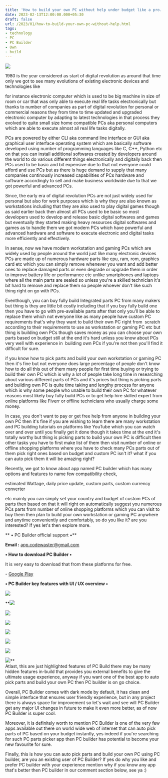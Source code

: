 ```yaml
---
title: 'How to build your own PC without help under budget like a pro.  '
date: 2023-02-13T12:00:00.000+05:30
draft: false
url: /2023/01/how-to-build-your-own-pc-without-help.html
tags: 
- technology
- PC
- PC Builder
- Own
- build
---
```


  

 [![](https://lh3.googleusercontent.com/-3Xsd_1PCJqs/Y9DRBa-DU8I/AAAAAAAAQfQ/KpCAxuvb1UAZKSTVchBvaGF3SQWivwhwwCNcBGAsYHQ/s1600/1674629378501237-0.png)](https://lh3.googleusercontent.com/-3Xsd_1PCJqs/Y9DRBa-DU8I/AAAAAAAAQfQ/KpCAxuvb1UAZKSTVchBvaGF3SQWivwhwwCNcBGAsYHQ/s1600/1674629378501237-0.png) 

  

1980 is the year considered as start of digital revolution as around that time only we got to see many evolutions of existing electronic devices and technologies like

for instance electronic computer which is used to be big machine in size of room or car that was only able to execute real life tasks electronically but thanks to number of companies as part of digital revolution for personal or commercial reasons they from time to time updated and upgraded electronic computer by adapting to latest technologies in that process they evolved to quite small size home compatible PCs aka personal computers which are able to execute almost all real life tasks digitally.

  

PCs are powered by either CLI aka command line interface or GUI aka graphical user interface operating system which are basically software developed using number of programming languages like C, C++, Python etc on that you can install additional softwares created by developers around the world to do various different things electronically and digitally back then PCs used to be basic and bit expensive due to that not everyone could afford and use PCs but as there is huge demand to supply that many companies continously increased capabilities of PCs hardware and software accordingly to sell and make business worldwide due to that we got powerful and advanced PCs.

  

Since, the early era of digital revolution PCs are not just widely used for personal but also for work purposes which is why they are also known as workstations including that they are also used to play digital games though as said earlier back then almost all PCs used to be basic so most developers used to develop and release basic digital softwares and games but eventually they started making heavy resources digital softwares and games as to handle them we got modern PCs which have powerful and advanced hardware and software to execute electronic and digital tasks more efficiently and effectively.

  

In sense, now we have modern workstation and gaming PCs which are widely used by people around the world just like many electronic devices PCs are made up of numerous hardware parts like cpu, ram, rom, graphics card etc which you can simply remove whenever you want and add better ones to replace damaged parts or even degrade or upgrade them in order to improve battery life or performance etc unlike smartphones and laptops where all the main parts are sealed so unless you're a skilled technician it's bit hard to remove and replace them so people whoever don't like such thing right on go with PCs.

  

Eventhough, you can buy fully build Integrated parts PC from many makers but thing is they are little bit costly including that if you buy fully build one then you have to go with pre-available parts after that only you'll be able to replace them which not everyone like as many people have custom PC requirements that's why they want to build their own PC right from  scratch according to their requirements to use as workstation or gaming PC etc but thing is building own PCs though saves money as you can choose your own parts based on budget still at the end it's hard unless you know about PCs very well with experience in  building own PCs if you're not then you'll find it difficult for sure.

  

if you know how to pick parts and build your own workstation or gaming PC then it's fine but not everyone does large percentage of people don't know how to do all this out of them many people for first time buying or trying to build their own PC which is why a lot of people take long time in researching about various different parts of PCs and it's prices but thing is picking parts and building own PC is quite time taking and lengthy process for anyone which is why some people who unable to build their own PC for whatever reasons most likely buy fully build PCs or to get help hire skilled expert from online platforms like Fiverr or offline technicians who usually charge some money.

  

In case, you don't want to pay or get free help from anyone in building your own PC then it's fine if you are wishing to learn there are many workstation and PC building tutorials on platforms like YouTube which you can watch over and over until you finally get it done though it takes time at the end it's totally worthy but thing is picking parts to build your own PC is difficult then other tasks you have to first make list of them then visit number of online or offline shopping platforms where you have to check many PCs parts out of them pick right ones based on budget and custom PC isn't it? what if you can auto pick them it will be amazing right?

  

Recently, we got to know about app named PC builder which has many options and features to name few compatibility check,

estimated Wattage, daily price update, custom parts, custom currency converter

etc mainly you can simply set your country and budget of custom PCs of parts then based on that it will right on automatically suggest you numerous PCs parts from number of online shopping platforms which you can visit to buy them then plan to build your own workstation or gaming PC anywhere and anytime conveniently and comfortably, so do you like it? are you interested? If yes let's then explore more.  

** • PC Builder official support •**

**Email :** [app.codewaster@gmail.com](mailto:app.codewaster@gmail.com)

**• How to download PC Builder •**

It is very easy to download that from these platforms for free.

  

\- [Google Play](https://play.google.com/store/apps/details?id=com.indraanisa.pcbuilder)

  

**• PC Builder key features with UI / UX overview •**

 **[![](https://lh3.googleusercontent.com/-fMBbXdJRYiI/Y9E0kBHzg5I/AAAAAAAAQf0/8Rq9SxBYai4PrRjlYQjBd-pAXbbUqZ2gACNcBGAsYHQ/s1600/1674654861872589-0.png)](https://lh3.googleusercontent.com/-fMBbXdJRYiI/Y9E0kBHzg5I/AAAAAAAAQf0/8Rq9SxBYai4PrRjlYQjBd-pAXbbUqZ2gACNcBGAsYHQ/s1600/1674654861872589-0.png)** 

 **[![](https://lh3.googleusercontent.com/-wMvSUehqZxw/Y9E0jcC0X1I/AAAAAAAAQfw/cfPGdi3PCa85JQCRs9Yq7kQ4Zdv2lcTiACNcBGAsYHQ/s1600/1674654858936601-1.png)](https://lh3.googleusercontent.com/-wMvSUehqZxw/Y9E0jcC0X1I/AAAAAAAAQfw/cfPGdi3PCa85JQCRs9Yq7kQ4Zdv2lcTiACNcBGAsYHQ/s1600/1674654858936601-1.png) 

 [![](https://lh3.googleusercontent.com/-gJpEoMunuX4/Y9E0iTZURUI/AAAAAAAAQfs/bK7CuD0ON4gOtFzFmqylMBB5039rtfnGACNcBGAsYHQ/s1600/1674654851900265-2.png)](https://lh3.googleusercontent.com/-gJpEoMunuX4/Y9E0iTZURUI/AAAAAAAAQfs/bK7CuD0ON4gOtFzFmqylMBB5039rtfnGACNcBGAsYHQ/s1600/1674654851900265-2.png) 

 [![](https://lh3.googleusercontent.com/-rDnUv_qz3Mo/Y9E0g3Lr-7I/AAAAAAAAQfo/6xKVwlEopjs1Qxwh1s4r1c3VkH_km0G1ACNcBGAsYHQ/s1600/1674654846742428-3.png)](https://lh3.googleusercontent.com/-rDnUv_qz3Mo/Y9E0g3Lr-7I/AAAAAAAAQfo/6xKVwlEopjs1Qxwh1s4r1c3VkH_km0G1ACNcBGAsYHQ/s1600/1674654846742428-3.png) 

 [![](https://lh3.googleusercontent.com/-4ax4H-1qInU/Y9E0fZoIsNI/AAAAAAAAQfk/YsWWgNUyoFY7OofGVB_szvg49kr88DqSwCNcBGAsYHQ/s1600/1674654842210981-4.png)](https://lh3.googleusercontent.com/-4ax4H-1qInU/Y9E0fZoIsNI/AAAAAAAAQfk/YsWWgNUyoFY7OofGVB_szvg49kr88DqSwCNcBGAsYHQ/s1600/1674654842210981-4.png) 

 [![](https://lh3.googleusercontent.com/-mlewnSt3wzU/Y9E0eSbHNeI/AAAAAAAAQfg/Ekz-1S8rdYYGRsJnhiFvc0xJv5Soig32QCNcBGAsYHQ/s1600/1674654832861033-5.png)](https://lh3.googleusercontent.com/-mlewnSt3wzU/Y9E0eSbHNeI/AAAAAAAAQfg/Ekz-1S8rdYYGRsJnhiFvc0xJv5Soig32QCNcBGAsYHQ/s1600/1674654832861033-5.png) 

 [![](https://lh3.googleusercontent.com/-5h5D5ffVtyE/Y9E0bmOEr5I/AAAAAAAAQfc/1i_J1dSyv3UbXlQCvNgBb0UQRaQUSrRGwCNcBGAsYHQ/s1600/1674654825138985-6.png)](https://lh3.googleusercontent.com/-5h5D5ffVtyE/Y9E0bmOEr5I/AAAAAAAAQfc/1i_J1dSyv3UbXlQCvNgBb0UQRaQUSrRGwCNcBGAsYHQ/s1600/1674654825138985-6.png) 

 [![](https://lh3.googleusercontent.com/-FSgsxDQ-lp8/Y9E0aHbcoGI/AAAAAAAAQfY/1Alb0ln-R40THChp7Tt3sGrxQLuoc-41QCNcBGAsYHQ/s1600/1674654818913385-7.png)](https://lh3.googleusercontent.com/-FSgsxDQ-lp8/Y9E0aHbcoGI/AAAAAAAAQfY/1Alb0ln-R40THChp7Tt3sGrxQLuoc-41QCNcBGAsYHQ/s1600/1674654818913385-7.png)**   
Atlast, this are just highlighted features of PC Build there may be many hidden features in-build that provides you external benefits to give the ultimate usage experience, anyway if you want one of the best app to auto pick parts and build your own PC then PC builder is on go choice.

  

Overall, PC Builder comes with dark mode by default, it has clean and simple interface that ensures user friendly experience, but in any project there is always space for improvement so let's wait and see will PC Builder get any major UI changes in future to make it even more better, as of now PC Builder is super cool.

  

Moreover, it is definitely worth to mention PC Builder is one of the very few apps available out there on world wide web of internet that can auto pick parts of PC based on your budget instantly, yes indeed if you're searching for such PC parts picker app then PC builder has potential to become your new favourite for sure.

  

Finally, this is how you can auto pick parts and build your own PC using PC builder, are you an existing user of PC Builder? If yes do why you like and prefer PC builder with your experience mention why if you know any app that's better then PC builder in our comment section below, see ya :)